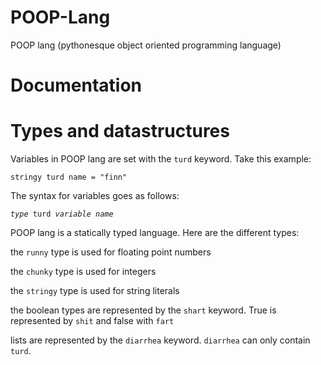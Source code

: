 # POOP-Lang
POOP lang (pythonesque object oriented programming language)
# Documentation
# Types and datastructures
Variables in POOP lang are set with the `turd` keyword. Take this example:

```stringy turd name = "finn"```

The syntax for variables goes as follows:

<code>_type_ turd _variable name_</code>

POOP lang is a statically typed language. Here are the different types:

the `runny` type is used for floating point numbers

the `chunky` type is used for integers

the `stringy` type is used for string literals

the boolean types are represented by the `shart` keyword. True is represented by `shit` and false with `fart`

lists are represented by the `diarrhea` keyword. `diarrhea` can only contain `turd`.
